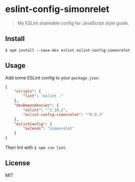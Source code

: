 # eslint-config-simonrelet

> My ESLint shareable config for JavaScript style guide.

## Install

```
$ npm install --save-dev eslint eslint-config-simonrelet
```


## Usage

Add some ESLint config to your `package.json`:

```json
{
	"scripts": {
		"lint": "eslint ."
	},
	"devDependencies": {
		"eslint": "^2.10.2",
		"eslint-config-simonrelet": "^0.0.3"
	},
	"eslintConfig": {
		"extends": "simonrelet"
	}
}
```

Then lint with `$ npm run lint`.


## License

MIT
